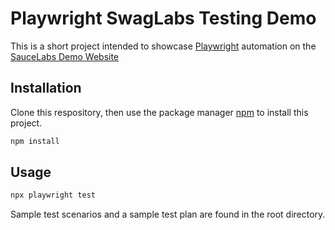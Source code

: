 # Playwright SwagLabs Testing Demo

This is a short project intended to showcase [Playwright](https://playwright.dev/) automation on the [SauceLabs Demo Website](https://www.saucedemo.com)

## Installation
Clone this respository, then use the package manager [npm](https://www.npmjs.com/) to install this project.

```bash
npm install
```

## Usage

```bash
npx playwright test
```
Sample test scenarios and a sample test plan are found in the root directory.

